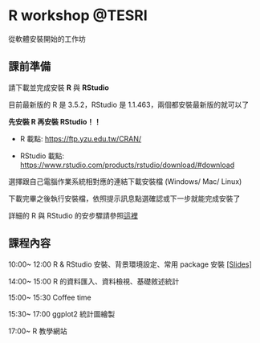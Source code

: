 # R workshop @TESRI
從軟體安裝開始的工作坊 

## 課前準備

請下載並完成安裝 **R** 與 **RStudio**

目前最新版的 R 是 3.5.2，RStudio 是 1.1.463，兩個都安裝最新版的就可以了

**先安裝 R 再安裝 RStudio！！**

* R 載點: https://ftp.yzu.edu.tw/CRAN/

* RStudio 載點: https://www.rstudio.com/products/rstudio/download/#download

選擇跟自己電腦作業系統相對應的連結下載安裝檔 (Windows/ Mac/ Linux)

下載完畢之後執行安裝檔，依照提示訊息點選確認或下一步就能完成安裝了

詳細的 R 與 RStudio 的安步驟請參照[這裡](http://www.learn-r-the-easy-way.tw/chapters/2#r)



## 課程內容

10:00~ 12:00 R & RStudio 安裝、背景環境設定、常用 package 安裝 [[Slides]](https://kemushi54.github.io/R_workshop/slide.html)

14:00~ 15:00 R 的資料匯入、資料檢視、基礎敘述統計

15:00~ 15:30 Coffee time

15:30~ 17:00 ggplot2 統計圖繪製

17:00~ R 教學網站

